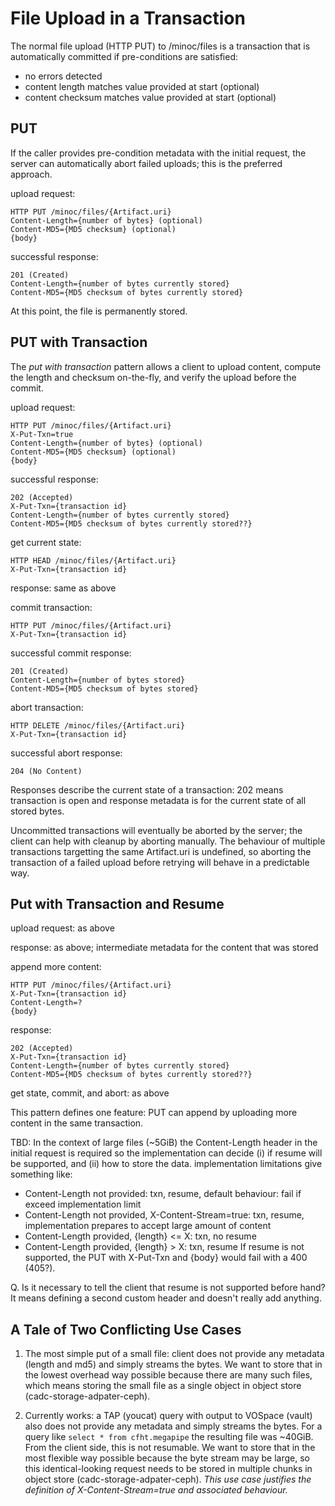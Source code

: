 # File Upload in a Transaction

The normal file upload (HTTP PUT) to /minoc/files is a transaction that is automatically
committed if pre-conditions are satisfied:
* no errors detected
* content length matches value provided at start (optional)
* content checksum matches value provided at start (optional)

## PUT

If the caller provides pre-condition metadata with the initial request, the server can 
automatically abort failed uploads; this is the preferred approach. 

upload request:
```
HTTP PUT /minoc/files/{Artifact.uri}
Content-Length={number of bytes} (optional)
Content-MD5={MD5 checksum} (optional)
{body}
```
successful response:
```
201 (Created)
Content-Length={number of bytes currently stored}
Content-MD5={MD5 checksum of bytes currently stored}
```
At this point, the file is permanently stored. 

## PUT with Transaction

The *put with transaction* pattern allows a client to upload content, compute the length and 
checksum on-the-fly, and verify the upload before the commit. 

upload request:
```
HTTP PUT /minoc/files/{Artifact.uri}
X-Put-Txn=true
Content-Length={number of bytes} (optional)
Content-MD5={MD5 checksum} (optional)
{body}
```
successful response:
```
202 (Accepted)
X-Put-Txn={transaction id}
Content-Length={number of bytes currently stored}
Content-MD5={MD5 checksum of bytes currently stored??}
```

get current state:
```
HTTP HEAD /minoc/files/{Artifact.uri}
X-Put-Txn={transaction id}
```
response: same as above

commit transaction:
```
HTTP PUT /minoc/files/{Artifact.uri}
X-Put-Txn={transaction id}
```
successful commit response:
```
201 (Created)
Content-Length={number of bytes stored}
Content-MD5={MD5 checksum of bytes stored}
```

abort transaction:
```
HTTP DELETE /minoc/files/{Artifact.uri}
X-Put-Txn={transaction id}
```
successful abort response:
```
204 (No Content)
```

Responses describe the current state of a transaction: 202 means transaction is open 
and response metadata is for the current state of all stored bytes.

Uncommitted transactions will eventually be aborted by the server; the client can 
help with cleanup by aborting manually. The behaviour of multiple transactions 
targetting the same Artifact.uri is undefined, so aborting the transaction of a failed upload
before retrying will behave in a predictable way.

## Put with Transaction and Resume

upload request: as above

response: as above; intermediate metadata for the content that was stored

append more content:
```
HTTP PUT /minoc/files/{Artifact.uri}
X-Put-Txn={transaction id}
Content-Length=?
{body}
```

response:
```
202 (Accepted)
X-Put-Txn={transaction id}
Content-Length={number of bytes currently stored}
Content-MD5={MD5 checksum of bytes currently stored??}
```

get state, commit, and abort: as above

This pattern defines one feature: PUT can append by uploading more content in the same transaction.

TBD: In the context of large files (~5GiB) the Content-Length header in the initial request 
is required so the implementation can decide (i) if resume will be supported, and (ii) how to
store the data. implementation limitations give something like:
* Content-Length not provided: txn, resume, default behaviour: fail if exceed implementation limit
* Content-Length not provided, X-Content-Stream=true: txn, resume, implementation prepares to accept large amount of content
* Content-Length provided, {length} <= X: txn, no resume
* Content-Length provided, {length} > X: txn, resume
If resume is not supported, the PUT with X-Put-Txn and {body} would fail with a 400 (405?).

Q. Is it necessary to tell the client that resume is not supported before hand? It means defining a second custom
header and doesn't really add anything.

## A Tale of Two Conflicting Use Cases

1. The most simple put of a small file: client does not provide any metadata (length and md5)
and simply streams the bytes. We want to store that in the lowest overhead way possible because there are 
many such files, which means storing the small file as a single object in object store (cadc-storage-adpater-ceph).

2. Currently works: a TAP (youcat) query with output to VOSpace (vault) also does not provide any metadata and simply
streams the bytes. For a query like `select * from cfht.megapipe` the resulting file was ~40GiB. From the client side, 
this is not resumable. We want to store that in the most flexible way possible because the byte stream may be large, 
so this identical-looking request needs to be stored in multiple chunks in object store (cadc-storage-adpater-ceph).
*This use case justifies the definition of X-Content-Stream=true and associated behaviour.*

